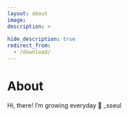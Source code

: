 ```yaml
---
layout: about
image: 
description: >
  
hide_description: true
redirect_from:
  - /download/
---
```


# About



      

<p>Hi, there! 
I’m growing everyday 🌱
_sseul</p>

<!--author-->

